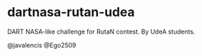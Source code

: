 # dartnasa-rutan-udea
DART NASA-like challenge for RutaN contest. By UdeA students.


@javalencis
@Ego2509
